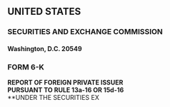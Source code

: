 ## UNITED STATES
### SECURITIES AND EXCHANGE COMMISSION
#### Washington, D.C. 20549

### FORM 6-K

**REPORT OF FOREIGN PRIVATE ISSUER**  
**PURSUANT TO RULE 13a-16 OR 15d-16**  
**UNDER THE SECURITIES EX